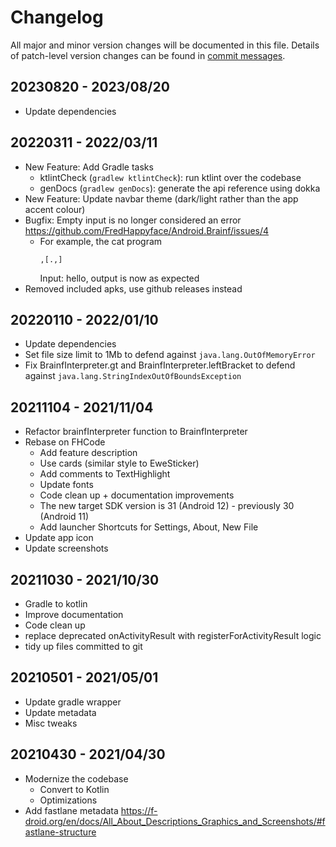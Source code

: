# Changelog

All major and minor version changes will be documented in this file. Details of
patch-level version changes can be found in [commit messages](../../commits/master).

<!--
## Next_Ver - 2022/xx/xx
-->

## 20230820 - 2023/08/20

- Update dependencies

## 20220311 - 2022/03/11

- New Feature: Add Gradle tasks
	- ktlintCheck (`gradlew ktlintCheck`): run ktlint over the codebase
	- genDocs (`gradlew genDocs`): generate the api reference using dokka
- New Feature: Update navbar theme (dark/light rather than the app accent colour)
- Bugfix: Empty input is no longer considered an error https://github.com/FredHappyface/Android.Brainf/issues/4
	- For example, the cat program
		```bf
		,[.,]
		```
		Input: hello, output is now as expected
- Removed included apks, use github releases instead

## 20220110 - 2022/01/10

- Update dependencies
- Set file size limit to 1Mb to defend against `java.lang.OutOfMemoryError`
- Fix BrainfInterpreter.gt and BrainfInterpreter.leftBracket to defend against `java.lang.StringIndexOutOfBoundsException`

## 20211104 - 2021/11/04

- Refactor brainfInterpreter function to BrainfInterpreter
- Rebase on FHCode
	- Add feature description
	- Use cards (similar style to EweSticker)
	- Add comments to TextHighlight
	- Update fonts
	- Code clean up + documentation improvements
	- The new target SDK version is 31 (Android 12) - previously 30 (Android 11)
	- Add launcher Shortcuts for Settings, About, New File
- Update app icon
- Update screenshots

## 20211030 - 2021/10/30

- Gradle to kotlin
- Improve documentation
- Code clean up
- replace deprecated onActivityResult with registerForActivityResult logic
- tidy up files committed to git

## 20210501 - 2021/05/01

- Update gradle wrapper
- Update metadata
- Misc tweaks

## 20210430 - 2021/04/30

- Modernize the codebase
	- Convert to Kotlin
	- Optimizations
- Add fastlane metadata https://f-droid.org/en/docs/All_About_Descriptions_Graphics_and_Screenshots/#fastlane-structure
